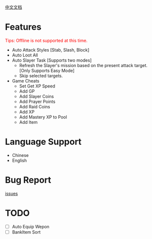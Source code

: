 [中文文档](./README-CN.md)
# Features

<span style="color: red;">Tips: Offline is not supported at this time.</span>

- Auto Attack Styles [Stab, Slash, Block]
- Auto Loot All
- Auto Slayer Task [Supports two modes]
  - Refresh the Slayer's mission based on the present attack target. [Only Supports Easy Mode]
  - Skip selected targets.
- Game Cheats
  - Set Get XP Speed
  - Add GP
  - Add Slayer Coins
  - Add Prayer Points
  - Add Raid Coins
  - Add XP
  - Add Mastery XP to Pool
  - Add Item


# Language Support

- Chinese
- English

# Bug Report
[issues](https://github.com/rsl140/Melvoridle-Auto-Manger/issues)

# TODO

- [ ] Auto Equip Wepon
- [ ] BankItem Sort